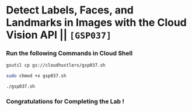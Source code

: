 # Detect Labels, Faces, and Landmarks in Images with the Cloud Vision API || `[GSP037]`

### Run the following Commands in Cloud Shell

```bash
gsutil cp gs://cloudhustlers/gsp037.sh

sudo chmod +x gsp037.sh

./gsp037.sh
```

### Congratulations for Completing the Lab !
